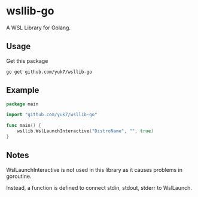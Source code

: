 # wsllib-go
A WSL Library for Golang.

## Usage
Get this package
```
go get github.com/yuk7/wsllib-go
```

## Example
```go
package main

import "github.com/yuk7/wsllib-go"

func main() {
    wsllib.WslLaunchInteractive("DistroName", "", true)
}
```

## Notes
WslLaunchInteractive is not used in this library as it causes problems in goroutine.

Instead, a function is defined to connect stdin, stdout, stderr to WslLaunch.
